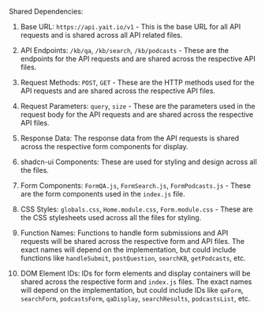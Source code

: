 Shared Dependencies:

1. Base URL: `https://api.yait.io/v1` - This is the base URL for all API requests and is shared across all API related files.

2. API Endpoints: `/kb/qa`, `/kb/search`, `/kb/podcasts` - These are the endpoints for the API requests and are shared across the respective API files.

3. Request Methods: `POST`, `GET` - These are the HTTP methods used for the API requests and are shared across the respective API files.

4. Request Parameters: `query`, `size` - These are the parameters used in the request body for the API requests and are shared across the respective API files.

5. Response Data: The response data from the API requests is shared across the respective form components for display.

6. shadcn-ui Components: These are used for styling and design across all the files.

7. Form Components: `FormQA.js`, `FormSearch.js`, `FormPodcasts.js` - These are the form components used in the `index.js` file.

8. CSS Styles: `globals.css`, `Home.module.css`, `Form.module.css` - These are the CSS stylesheets used across all the files for styling.

9. Function Names: Functions to handle form submissions and API requests will be shared across the respective form and API files. The exact names will depend on the implementation, but could include functions like `handleSubmit`, `postQuestion`, `searchKB`, `getPodcasts`, etc.

10. DOM Element IDs: IDs for form elements and display containers will be shared across the respective form and `index.js` files. The exact names will depend on the implementation, but could include IDs like `qaForm`, `searchForm`, `podcastsForm`, `qaDisplay`, `searchResults`, `podcastsList`, etc.